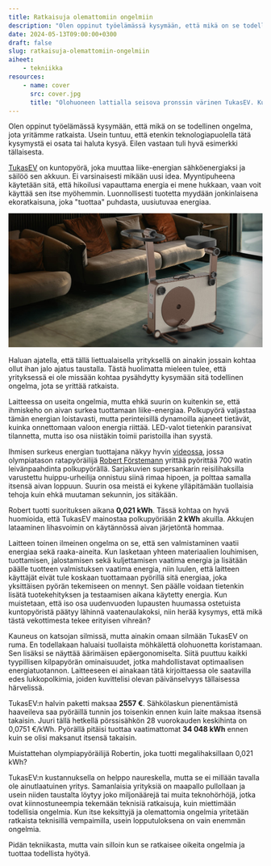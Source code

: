```yaml
---
title: Ratkaisuja olemattomiin ongelmiin
description: "Olen oppinut työelämässä kysymään, että mikä on se todellinen ongelma, jota yritämme ratkaista. Usein tuntuu, että etenkin teknologiapuolella tätä kysymystä ei osata tai haluta kysyä."
date: 2024-05-13T09:00:00+0300
draft: false
slug: ratkaisuja-olemattomiin-ongelmiin
aiheet:
    - tekniikka
resources:
    - name: cover
      src: cover.jpg
      title: "Olohuoneen lattialla seisova pronssin värinen TukasEV. Kuntopyörässä on leveä, epämukavan näköinen penkki. Jalkojen välissä on suuri, kapea akku. Laiteessa on hyvin lelumainen vaikutelma."
---
```

Olen oppinut työelämässä kysymään, että mikä on se todellinen ongelma, jota yritämme ratkaista. Usein tuntuu, että etenkin teknologiapuolella tätä kysymystä ei osata tai haluta kysyä. Eilen vastaan tuli hyvä esimerkki tällaisesta.

<!--more-->

[TukasEV](https://www.tukasev.com/en/) on kuntopyörä, joka muuttaa liike-energian sähköenergiaksi ja säilöö sen akkuun. Ei varsinaisesti mikään uusi idea. Myyntipuheena käytetään sitä, että hikoilusi vapauttama energia ei mene hukkaan, vaan voit käyttää sen itse myöhemmin. Luonnollisesti tuotetta myydään jonkinlaisena ekoratkaisuna, joka "tuottaa" puhdasta, uusiutuvaa energiaa.

![Olohuoneen lattialla seisova pronssin värinen TukasEV. Kuntopyörässä on leveä, epämukavan näköinen penkki. Jalkojen välissä on suuri, kapea akku. Laiteessa on hyvin lelumainen vaikutelma.](cover.jpg)

Haluan ajatella, että tällä liettualaisella yrityksellä on ainakin jossain kohtaa ollut ihan jalo ajatus taustalla. Tästä huolimatta mieleen tulee, että yrityksessä ei ole missään kohtaa pysähdytty kysymään sitä todellinen ongelma, jota se yrittää ratkaista.

Laitteessa on useita ongelmia, mutta ehkä suurin on kuitenkin se, että ihmiskeho on aivan surkea tuottamaan liike-energiaa. Polkupyörä valjastaa tämän energian loistavasti, mutta perinteisillä dynamoilla ajaneet tietävät, kuinka onnettomaan valoon energia riittää. LED-valot tietenkin paransivat tilannetta, mutta iso osa niistäkin toimii paristoilla ihan syystä.

Ihmisen surkeus energian tuottajana näkyy hyvin [videossa](https://www.youtube.com/watch?v=S4O5voOCqAQ), jossa olympiatason ratapyöräilijä [Robert Förstemann](https://en.wikipedia.org/wiki/Robert_F%C3%B6rstemann) yrittää pyörittää 700 watin leivänpaahdinta polkupyörällä. Sarjakuvien supersankarin reisilihaksilla varustettu huippu-urheilija onnistuu siinä rimaa hipoen, ja polttaa samalla itsensä aivan loppuun. Suurin osa meistä ei kykene ylläpitämään tuollaisia tehoja kuin ehkä muutaman sekunnin, jos sitäkään.

Robert tuotti suorituksen aikana **0,021 kWh**. Tässä kohtaa on hyvä huomioida, että TukasEV mainostaa polkupyöriään **2 kWh** akuilla. Akkujen lataaminen lihasvoimin on käytännössä aivan järjetöntä hommaa.

Laitteen toinen ilmeinen ongelma on se, että sen valmistaminen vaatii energiaa sekä raaka-aineita. Kun lasketaan yhteen materiaalien louhimisen, tuottamisen, jalostamisen sekä kuljettamisen vaatima energia ja lisätään päälle tuotteen valmistuksen vaatima energia, niin luulen, että laitteen käyttäjät eivät tule koskaan tuottamaan pyörillä sitä energiaa, joka yksittäisen pyörän tekemiseen on mennyt. Sen päälle voidaan tietenkin lisätä tuotekehityksen ja testaamisen aikana käytetty energia. Kun muistetaan, että iso osa uudenvuoden lupausten huumassa ostetuista kuntopyöristä päätyy lähinnä vaatenaulakoksi, niin herää kysymys, että mikä tästä vekottimesta tekee erityisen vihreän?

Kauneus on katsojan silmissä, mutta ainakin omaan silmään TukasEV on ruma. En todellakaan haluaisi tuollaista möhkälettä olohuonetta koristamaan. Sen lisäksi se näyttää äärimäisen epäergonomiselta. Siitä puuttuu kaikki tyypillisen kilpapyörän ominaisuudet, jotka mahdollistavat optimaalisen energiatuotannon. Laitteeseen ei ainakaan tätä kirjoittaessa ole saatavilla edes lukkopolkimia, joiden kuvittelisi olevan päivänselvyys tällaisessa härvelissä.

TukasEV:n halvin paketti maksaa **2557 €**. Sähkölaskun pienentämistä haaveileva saa pyöräillä tunnin jos toisenkin ennen kuin laite maksaa itsensä takaisin. Juuri tällä hetkellä pörssisähkön 28 vuorokauden keskihinta on 0,0751 €/kWh. Pyörällä pitäisi tuottaa vaatimattomat **34 048 kWh** ennen kuin se olisi maksanut itsensä takaisin.

Muistattehan olympiapyöräilijä Robertin, joka tuotti megalihaksillaan 0,021 kWh?

TukasEV:n kustannuksella on helppo naureskella, mutta se ei millään tavalla ole ainutlaatuinen yritys. Samanlaisia yrityksiä on maapallo pullollaan ja usein niiden taustalta löytyy joko miljonäärejä tai muita teknohörhöjä, jotka ovat kiinnostuneempia tekemään teknisiä ratkaisuja, kuin miettimään todellisia ongelmia. Kun itse keksittyjä ja olemattomia ongelmia yritetään ratkaista teknisillä vempaimilla, usein lopputuloksena on vain enemmän ongelmia.

Pidän tekniikasta, mutta vain silloin kun se ratkaisee oikeita ongelmia ja tuottaa todellista hyötyä.